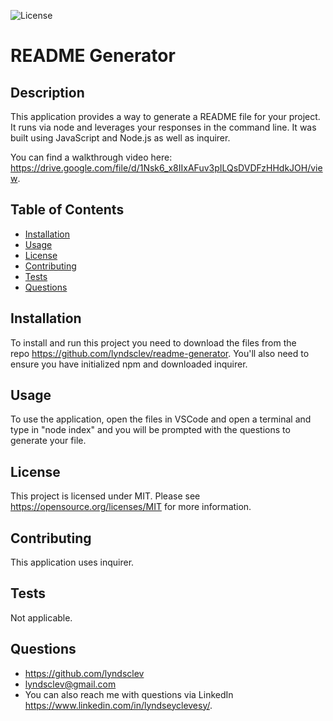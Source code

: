 

  ![License](https://img.shields.io/badge/License-MIT-blue.svg)
  
  # README Generator

  ## Description
  This application provides a way to generate a README file for your project. It runs via node and leverages your responses in the command line. It was built using JavaScript and Node.js as well as inquirer.

  You can find a walkthrough video here: https://drive.google.com/file/d/1Nsk6_x8IIxAFuv3pILQsDVDFzHHdkJOH/view. 

  ## Table of Contents
  * [Installation](#installation)
  * [Usage](#usage)
  * [License](#license)
  * [Contributing](#contributing)
  * [Tests](#tests)
  * [Questions](#questions)

  ## Installation 
  To install and run this project you need to download the files from the repo https://github.com/lyndsclev/readme-generator. You'll also need to ensure you have initialized npm and downloaded inquirer.

  ## Usage
  To use the application, open the files in VSCode and open a terminal and type in "node index" and you will be prompted with the questions to generate your file.

  ## License 
  This project is licensed under MIT. Please see https://opensource.org/licenses/MIT for more information.

  ## Contributing
  This application uses inquirer.

  ## Tests
  Not applicable.

  ## Questions 
  * https://github.com/lyndsclev
  * lyndsclev@gmail.com
  * You can also reach me with questions via LinkedIn https://www.linkedin.com/in/lyndseyclevesy/. 

